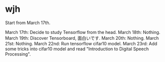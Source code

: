 # wjh
Start from March 17th.

March 17th: Decide to study Tensorflow from the head.
March 18th: Nothing.
March 19th: Discover Tensorboard, 面白いです.
March 20th: Nothing.
March 21st: Nothing.
March 22nd: Run tensorflow cifar10 model.
March 23rd: Add some tricks into cifar10 model and read "Introduction to Digital Speech Processing".